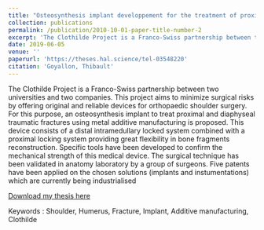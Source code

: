 ```yaml
---
title: "Osteosynthesis implant developpement for the treatment of proximal and mid-diaphyseal humerus fractures : Clothilde project"
collection: publications
permalink: /publication/2010-10-01-paper-title-number-2
excerpt: 'The Clothilde Project is a Franco-Swiss partnership between two universities and two companies. This project aims to minimize surgical risks by offering original and reliable devices for orthopaedic shoulder surgery. For this purpose, an osteosynthesis implant to treat proximal and diaphyseal traumatic fractures using metal additive manufacturing is proposed. This device consists of a distal intramedullary locked system combined with a proximal locking system providing great flexibility in bone fragments reconstruction. Specific tools have been developed to confirm the mechanical strength of this medical device. The surgical technique has been validated in anatomy laboratory by a group of surgeons. Five patents have been applied on the chosen solutions (implants and instumentations) which are currently being industrialised.'
date: 2019-06-05
venue: ''
paperurl: 'https://theses.hal.science/tel-03548220'
citation: 'Goyallon, Thibault'
---
```

The Clothilde Project is a Franco-Swiss partnership between two universities and two companies. This project aims to minimize surgical risks by offering original and reliable devices for orthopaedic shoulder surgery. For this purpose, an osteosynthesis implant to treat proximal and diaphyseal traumatic fractures using metal additive manufacturing is proposed. This device consists of a distal intramedullary locked system combined with a proximal locking system providing great flexibility in bone fragments reconstruction. Specific tools have been developed to confirm the mechanical strength of this medical device. The surgical technique has been validated in anatomy laboratory by a group of surgeons. Five patents have been applied on the chosen solutions (implants and instumentations) which are currently being industrialised

[Download my thesis here](https://theses.hal.science/tel-03548220)

Keywords : Shoulder, Humerus, Fracture, Implant, Additive manufacturing, Clothilde 
